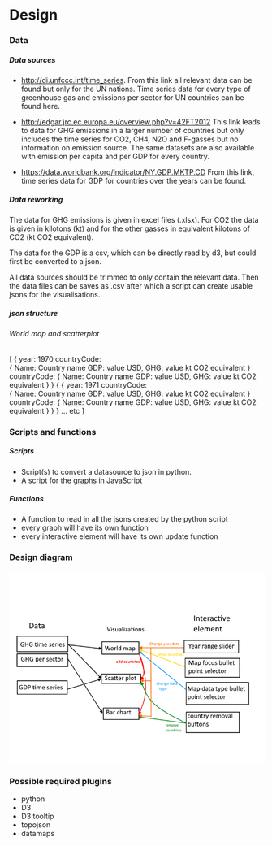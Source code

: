 # Design  

### Data
##### Data sources
- http://di.unfccc.int/time_series.
From this link all relevant data can be found but only for the UN nations.
Time series data for every type of greenhouse gas and emissions per sector
for UN countries can be found here.

- http://edgar.jrc.ec.europa.eu/overview.php?v=42FT2012
This link leads to data for GHG emissions in a larger number of countries but
only includes the time series for CO2, CH4, N2O and F-gasses but no information
on emission source. The same datasets are also available with emission per
capita and per GDP for every country.

- https://data.worldbank.org/indicator/NY.GDP.MKTP.CD
From this link, time series data for GDP for countries over the years can be
found.

##### Data reworking
The data for GHG emissions is given in excel files (.xlsx).
For CO2 the data is given in kilotons (kt) and for the other gasses
in equivalent kilotons of CO2 (kt CO2 equivalent).

The data for the GDP is a csv, which can be directly read by d3, but could first
be converted to a json.

All data sources should be trimmed to only contain the relevant data. Then the
data files can be saves as .csv after which a script can create usable jsons for
the visualisations.

##### json structure
###### World map and scatterplot
[
  {
    year: 1970
    countryCode:  
    {
      Name: Country name
      GDP: value USD,
      GHG: value kt CO2 equivalent
    }
    countryCode:
    {
      Name: Country name
      GDP: value USD,
      GHG: value kt CO2 equivalent
    }
  }
 {
   {
     year: 1971
     countryCode:  
     {
       Name: Country name
       GDP: value USD,
       GHG: value kt CO2 equivalent
     }
     countryCode:
     {
       Name: Country name
       GDP: value USD,
       GHG: value kt CO2 equivalent
     }
   }
 }
... etc
]


### Scripts and functions
##### Scripts
- Script(s) to convert a datasource to json in python.
- A script for the graphs in JavaScript
##### Functions
- A function to read in all the jsons created by the python script
- every graph will have its own function
- every interactive element will have its own update function

### Design diagram
![](doc/designSketch.png)

### Possible required plugins
- python
- D3
- D3 tooltip
- topojson
- datamaps
